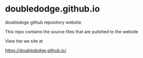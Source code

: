 # doubledodge.github.io
doubledoge github repository website

This repo contains the source files that are pulished to the website

View the we site at

https://doubledodge.github.io/
